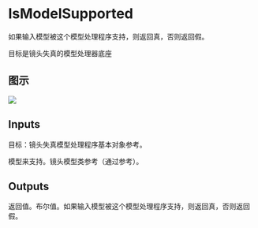 # IsModelSupported

如果输入模型被这个模型处理程序支持，则返回真，否则返回假。

目标是镜头失真的模型处理器底座

## 图示

![]($-20221218-18431959.png)

## Inputs

目标：镜头失真模型处理程序基本对象参考。

模型来支持。镜头模型类参考（通过参考）。  

## Outputs

返回值。布尔值。如果输入模型被这个模型处理程序支持，则返回真，否则返回假。

